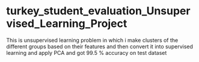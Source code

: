 # turkey_student_evaluation_Unsupervised_Learning_Project
This is unsupervised learning problem in which i make clusters of the different groups based on their features and then convert it into supervised learning and apply PCA and got 99.5 % accuracy on test dataset 
